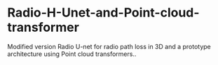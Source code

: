 # Radio-H-Unet-and-Point-cloud-transformer
Modified version Radio U-net for radio path loss in 3D and a prototype architecture using Point cloud transformers..
